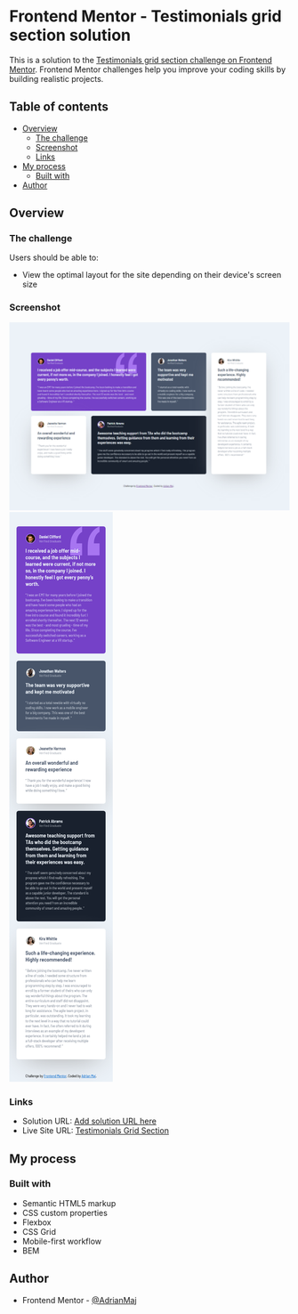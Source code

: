 # Frontend Mentor - Testimonials grid section solution

This is a solution to the [Testimonials grid section challenge on Frontend Mentor](https://www.frontendmentor.io/challenges/testimonials-grid-section-Nnw6J7Un7). Frontend Mentor challenges help you improve your coding skills by building realistic projects.

## Table of contents

- [Overview](#overview)
  - [The challenge](#the-challenge)
  - [Screenshot](#screenshot)
  - [Links](#links)
- [My process](#my-process)
  - [Built with](#built-with)
- [Author](#author)

## Overview

### The challenge

Users should be able to:

- View the optimal layout for the site depending on their device's screen size

### Screenshot

![Desktop](./screenshots/screenshot-desktop.png)
![Mobile](./screenshots/screenshot-mobile.png)

### Links

- Solution URL: [Add solution URL here](https://your-solution-url.com)
- Live Site URL: [Testimonials Grid Section](https://adrianmaj.github.io/Frontend_Mentor_Testimonials_Grid_Section/)

## My process

### Built with

- Semantic HTML5 markup
- CSS custom properties
- Flexbox
- CSS Grid
- Mobile-first workflow
- BEM

## Author

- Frontend Mentor - [@AdrianMaj](https://www.frontendmentor.io/profile/AdrianMaj)
